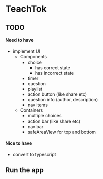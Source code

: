 # TeachTok

## TODO 

#### Need to have
- implement UI 
  - Components
    - choice
      - has correct state
      - has incorrect state
    - timer
    - question
    - playlist
    - action button (like share etc)
    - question info (author, description)
    - nav items
  - Containers
    - multiple choices
    - action bar (like share etc)
    - nav bar
    - safeAreaView for top and bottom

#### Nice to have
- convert to typescript

## Run the app
